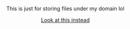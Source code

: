 <p style="text-align: center;">This is just for storing files under my domain lol</p>
<p style="text-align: center;"><a href="https://darkvypr.com/">Look at this instead</a></p>
